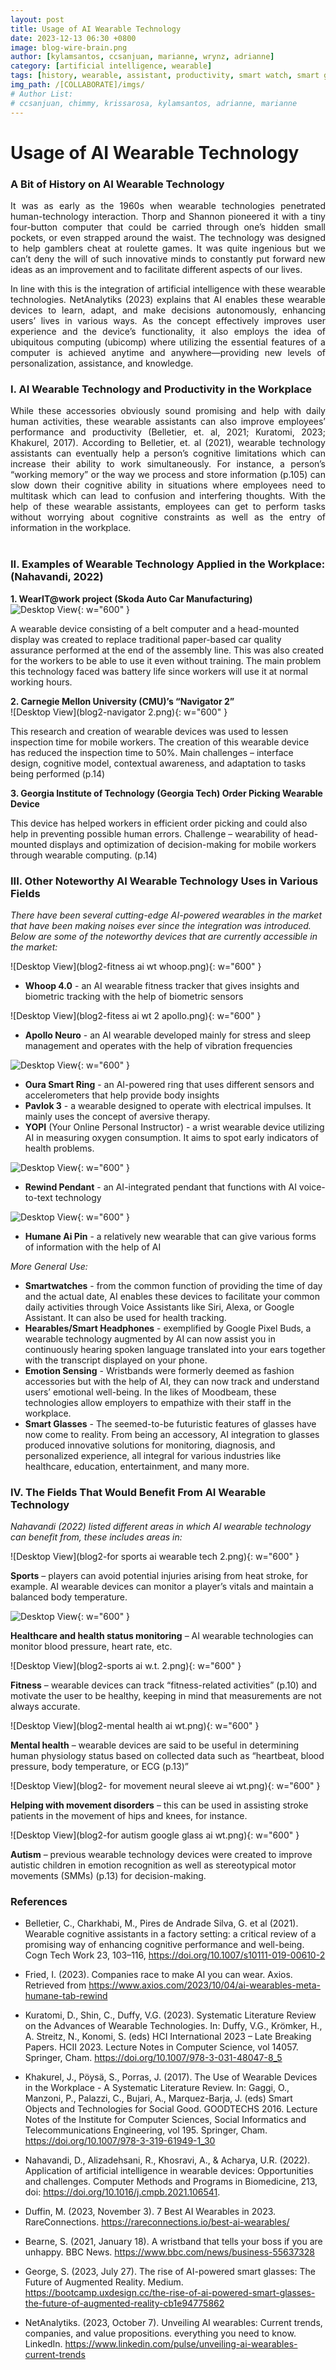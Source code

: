 ```yaml
---
layout: post
title: Usage of AI Wearable Technology
date: 2023-12-13 06:30 +0800
image: blog-wire-brain.png
author: [kylamsantos, ccsanjuan, marianne, wrynz, adrianne]
category: [artificial intelligence, wearable]
tags: [history, wearable, assistant, productivity, smart watch, smart glasses]
img_path: /[COLLABORATE]/imgs/
# Author List:
# ccsanjuan, chimmy, krissarosa, kylamsantos, adrianne, marianne
---
```


<!-- 

>Contributors: Kyla Marie C. Santos, Marianne Gabrielle B. Simara, Christian San Juan and Wrynz Dale R. Sumande

>Markdown Translator and Proofreader: Adrianne Gale H. Servillon

>Topic: The Various Uses of AI Wearable Technology  -->

# Usage of AI Wearable Technology

### A Bit of History on AI Wearable Technology

<p align="Justify">It was as early as the 1960s when wearable technologies penetrated human-technology interaction. Thorp and Shannon pioneered it with a tiny four-button computer that could be carried through one’s hidden small pockets, or even strapped around the waist. The technology was designed to help gamblers cheat at roulette games. It was quite ingenious but we can’t deny the will of such innovative minds to constantly put forward new ideas as an improvement and to facilitate different aspects of our lives.</p>

<p align="Justify">In line with this is the integration of artificial intelligence with these wearable technologies. NetAnalytiks (2023) explains that AI enables these wearable devices to learn, adapt, and make decisions autonomously, enhancing users’ lives in various ways. As the concept effectively improves user experience and the device’s functionality, it also employs the idea of ubiquitous computing (ubicomp) where utilizing the essential features of a computer is achieved anytime and anywhere—providing new levels of personalization, assistance, and knowledge. </p>

### I. AI Wearable Technology and Productivity in the Workplace <br>
<p align="Justify">While these accessories obviously sound promising and help with daily human activities, these wearable assistants can also improve employees’ performance and productivity (Belletier, et. al, 2021; Kuratomi, 2023;
Khakurel, 2017). According to Belletier, et. al (2021), wearable technology assistants can eventually help a person’s cognitive limitations which can increase their ability to work simultaneously. For instance, a person’s “working memory” or the way we process and store information (p.105) can slow down their cognitive ability in situations where employees need to multitask which can lead to confusion and interfering thoughts. With the help of these wearable assistants, employees can get to perform tasks without worrying about cognitive constraints as well as the entry of information in the workplace. <br>
<br>
</p>

### II. Examples of Wearable Technology Applied in the Workplace: (Nahavandi, 2022)
<b>1. WearIT@work project (Skoda Auto Car Manufacturing)</b><br>
![Desktop View](blog2-wearitbelt.png){: w="600" }

A wearable device consisting of a belt computer and a head-mounted display was created to replace traditional paper-based car quality assurance performed at the end of the assembly line. This was also created for the workers to be able to use it even without training.
The main problem this technology faced was battery life since workers will use it at normal working hours.

<b>2. Carnegie Mellon University (CMU)’s “Navigator 2”</b><br>
![Desktop View](blog2-navigator 2.png){: w="600" }

This research and creation of wearable devices was used to lessen inspection time for mobile workers. 
The creation of this wearable device has reduced the inspection time to 50%.
Main challenges – interface design, cognitive model, contextual awareness, and adaptation to tasks being performed (p.14)

<b>3. Georgia Institute of Technology (Georgia Tech) Order Picking Wearable Device </b><br>

This device has helped workers in efficient order picking and could also help in preventing possible human errors.
Challenge – wearability of head-mounted displays and optimization of decision-making for mobile workers through wearable computing. (p.14)

### III. Other Noteworthy AI Wearable Technology Uses in Various Fields
*There have been several cutting-edge AI-powered wearables in the market that have been making noises ever since the integration was introduced. Below are some of the noteworthy devices that are currently accessible in the market:*

![Desktop View](blog2-fitness ai wt whoop.png){: w="600" }

- **Whoop 4.0** -  an AI wearable fitness tracker that gives insights and biometric tracking with the help of biometric sensors

![Desktop View](blog2-fitess ai wt 2 apollo.png){: w="600" }

- **Apollo Neuro** - an AI wearable developed mainly for stress and sleep management and operates with the help of vibration frequencies

![Desktop View](blog2-healthcare-ai-w.t-2.png){: w="600" }

- **Oura Smart Ring** - an AI-powered ring that uses different sensors and accelerometers that help provide body insights
- **Pavlok 3** - a wearable designed to operate with electrical impulses. It mainly uses the concept of aversive therapy.
- **YOPI** (Your Online Personal Instructor) -  a wrist wearable device utilizing AI in measuring oxygen consumption. It aims to spot early indicators of health problems.

![Desktop View](blog1-rewindprice.png){: w="600" }

- **Rewind Pendant** - an AI-integrated pendant that functions with AI voice-to-text technology

![Desktop View](blog1-aipin.png){: w="600" }

- **Humane Ai Pin** - a relatively new wearable that can give various forms of information with the help of AI

*More General Use:*

- **Smartwatches** - from the common function of providing the time of day and the actual date, AI enables these devices to facilitate your common daily activities through Voice Assistants like Siri, Alexa, or Google Assistant. It can also be used for health tracking.
- **Hearables/Smart Headphones** - exemplified by Google Pixel Buds, a wearable technology augmented by AI can now assist you in continuously hearing spoken language translated into your ears together with the transcript displayed on your phone.
- **Emotion Sensing** - Wristbands were formerly deemed as fashion accessories but with the help of AI, they can now track and understand users’ emotional well-being. In the likes of Moodbeam, these technologies allow employers to empathize with their staff in the workplace.
- **Smart Glasses** - The seemed-to-be futuristic features of glasses have now come to reality. From being an accessory, AI integration to glasses produced innovative solutions for monitoring, diagnosis, and personalized experience, all integral for various industries like healthcare, education, entertainment, and many more.
    
### IV. The Fields That Would Benefit From AI Wearable Technology 

*Nahavandi (2022) listed different areas in which AI wearable technology can benefit from, these includes areas in:*

![Desktop View](blog2-for sports ai wearable tech 2.png){: w="600" }

  **Sports** – players can avoid potential injuries arising from heat stroke, for example. AI wearable devices can monitor a player’s vitals and maintain a balanced body temperature.
  
![Desktop View](blog2-healthcare-ai-w.t.png){: w="600" }

  **Healthcare and health status monitoring** – AI wearable technologies can monitor blood pressure, heart rate, etc.
  
![Desktop View](blog2-sports ai w.t. 2.png){: w="600" }

  **Fitness** – wearable devices can track “fitness-related activities” (p.10) and motivate the user to be healthy, keeping in mind that measurements are not always accurate.
  
![Desktop View](blog2-mental health ai wt.png){: w="600" }

  **Mental health** – wearable devices are said to be useful in determining human physiology status based on collected data such as “heartbeat, blood pressure, body temperature, or ECG (p.13)”
  
![Desktop View](blog2- for movement neural sleeve ai wt.png){: w="600" }

  **Helping with movement disorders** – this can be used in assisting stroke patients in the movement of hips and knees, for instance.
    
![Desktop View](blog2-for autism google glass ai wt.png){: w="600" }

  **Autism** – previous wearable technology devices were created to improve autistic children in emotion recognition as well as stereotypical motor movements (SMMs) (p.13) for decision-making.

### References

- Belletier, C., Charkhabi, M., Pires de Andrade Silva, G. et al (2021). Wearable cognitive assistants in a factory setting: a critical review of a promising way of enhancing cognitive performance and well-being. Cogn Tech Work 23, 103–116, https://doi.org/10.1007/s10111-019-00610-2 

- Fried, I. (2023). Companies race to make AI you can wear. Axios. Retrieved from https://www.axios.com/2023/10/04/ai-wearables-meta-humane-tab-rewind

- Kuratomi, D., Shin, C., Duffy, V.G. (2023). Systematic Literature Review on the Advances of Wearable Technologies. In: Duffy, V.G., Krömker, H., A. Streitz, N., Konomi, S. (eds) HCI International 2023 – Late Breaking Papers. HCII 2023. Lecture Notes in Computer Science, vol 14057. Springer, Cham. https://doi.org/10.1007/978-3-031-48047-8_5 

- Khakurel, J., Pöysä, S., Porras, J. (2017). The Use of Wearable Devices in the Workplace - A Systematic Literature Review. In: Gaggi, O., Manzoni, P., Palazzi, C., Bujari, A., Marquez-Barja, J. (eds) Smart Objects and Technologies for Social Good. GOODTECHS 2016. Lecture Notes of the Institute for Computer Sciences, Social Informatics and Telecommunications Engineering, vol 195. Springer, Cham. https://doi.org/10.1007/978-3-319-61949-1_30

- Nahavandi, D., Alizadehsani, R., Khosravi, A., & Acharya, U.R. (2022). Application of artificial intelligence in wearable devices: Opportunities and challenges. Computer Methods and Programs in Biomedicine,  213, doi: https://doi.org/10.1016/j.cmpb.2021.106541.

- Duffin, M. (2023, November 3). 7 Best AI Wearables in 2023. RareConnections. https://rareconnections.io/best-ai-wearables/

- Bearne, S. (2021, January 18). A wristband that tells your boss if you are unhappy. BBC News. https://www.bbc.com/news/business-55637328
  
- George, S. (2023, July 27). The rise of AI-powered smart glasses: The Future of Augmented Reality. Medium. https://bootcamp.uxdesign.cc/the-rise-of-ai-powered-smart-glasses-the-future-of-augmented-reality-cb1e94775862
  
- NetAnalytiks. (2023, October 7). Unveiling AI wearables: Current trends, companies, and value propositions. everything you need to know. LinkedIn. https://www.linkedin.com/pulse/unveiling-ai-wearables-current-trends
